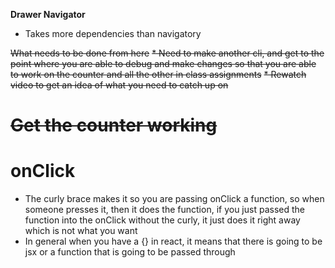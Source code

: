 **Drawer Navigator**
* Takes more dependencies than navigatory

~~What needs to be done from here~~
~~* Need to make another cli, and get to the point where you are able to debug and make changes so that you are
able to work on the counter and all the other in class assignments~~
~~* Rewatch video to get an idea of what you need to catch up on~~

# ~~Get the counter working~~

# onClick
* The curly brace makes it so you are passing onClick a function, so when someone presses it, then it does the function, if you just passed the function into the onClick without the curly, it just does it right away which is not what you want
* In general when you have a {} in react, it means that there is going to be jsx or a function that is going to be passed through
 

